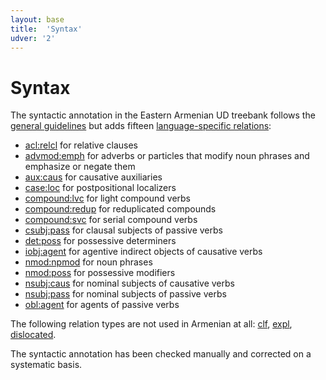 ```yaml
---
layout: base
title:  'Syntax'
udver: '2'
---
```


# Syntax

The syntactic annotation in the Eastern Armenian UD treebank follows the [general guidelines](../../u/dep/index.html) but adds fifteen [language-specific relations](../hy/dep/index.html):

* [acl:relcl]() for relative clauses
* [advmod:emph]() for adverbs or particles that modify noun phrases and emphasize or negate them
* [aux:caus]() for causative auxiliaries
* [case:loc]() for postpositional localizers
* [compound:lvc]() for light compound verbs
* [compound:redup]() for reduplicated compounds
* [compound:svc]() for serial compound verbs
* [csubj:pass]() for clausal subjects of passive verbs
* [det:poss]() for possessive determiners
* [iobj:agent]() for agentive indirect objects of causative verbs
* [nmod:npmod]() for noun phrases
* [nmod:poss]() for possessive modifiers
* [nsubj:caus]() for nominal subjects of causative verbs
* [nsubj:pass]() for nominal subjects of passive verbs
* [obl:agent]() for agents of passive verbs

The following relation types are not used in Armenian at all: [clf](), [expl](), [dislocated]().

The syntactic annotation has been checked manually and corrected on a systematic basis.
